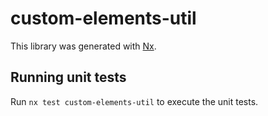 # custom-elements-util

This library was generated with [Nx](https://nx.dev).

## Running unit tests

Run `nx test custom-elements-util` to execute the unit tests.
